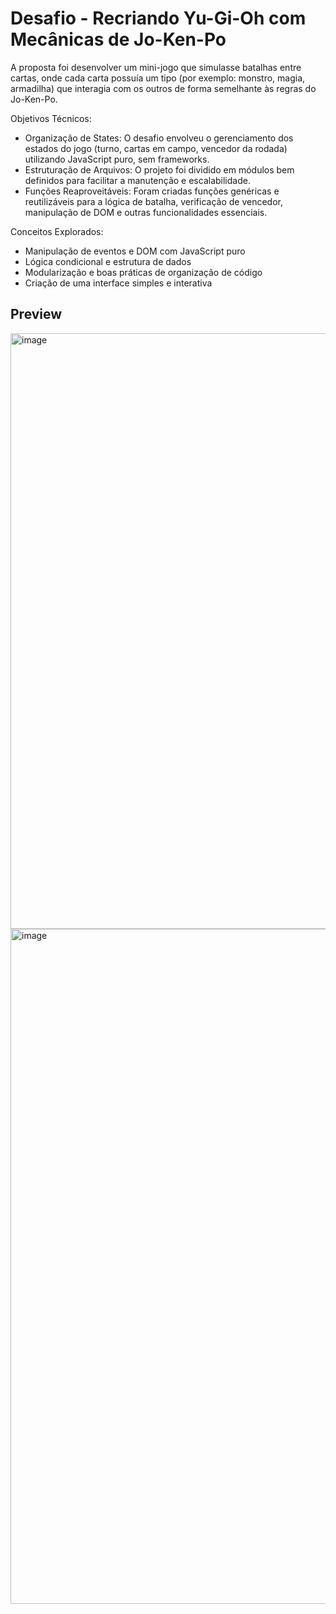 # Desafio - Recriando Yu-Gi-Oh com Mecânicas de Jo-Ken-Po
A proposta foi desenvolver um mini-jogo que simulasse batalhas entre cartas, onde cada carta possuía um tipo (por exemplo: monstro, magia, armadilha) que interagia com os outros de forma semelhante às regras do Jo-Ken-Po.

Objetivos Técnicos:
- Organização de States: O desafio envolveu o gerenciamento dos estados do jogo (turno, cartas em campo, vencedor da rodada) utilizando JavaScript puro, sem frameworks.
- Estruturação de Arquivos: O projeto foi dividido em módulos bem definidos para facilitar a manutenção e escalabilidade.
- Funções Reaproveitáveis: Foram criadas funções genéricas e reutilizáveis para a lógica de batalha, verificação de vencedor, manipulação de DOM e outras funcionalidades essenciais.
  
Conceitos Explorados:
- Manipulação de eventos e DOM com JavaScript puro
- Lógica condicional e estrutura de dados
- Modularização e boas práticas de organização de código
- Criação de uma interface simples e interativa
  
## Preview
<img width="1920" height="953" alt="image" src="https://github.com/user-attachments/assets/7bc8e2ac-b0f2-4543-ac8e-02dbe3f6f531" />
<img width="1920" height="1080" alt="image" src="https://github.com/user-attachments/assets/185375ba-9347-4d94-8b50-7e7059e90ec5" />
